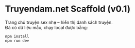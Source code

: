 # Truyendam.net Scaffold (v0.1)

Trang chủ truyện sex nhẹ – hiển thị danh sách truyện.  
Đã có dữ liệu mẫu, chạy local được bằng:

```
npm install
npm run dev
```
